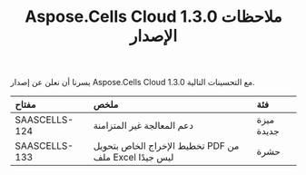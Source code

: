 ﻿---
title: Aspose.Cells Cloud 1.3.0 ملاحظات الإصدار
second_title: Aspose.Cells Cloud Documen
type: docs
url: /ar/aspose-cells-cloud-1-3-0-release-notes/
aliases: [/aspose-cells-for-cloud-1-3-0-release-notes/]
description: Aspose.Cells Cloud يدعم Excel لإنشاء وتحويل ودمج وتقسيم وحماية وتشغيل الكائن الداخلي وما إلى ذلك
weight: 40
---
يسرنا أن نعلن عن إصدار Aspose.Cells Cloud 1.3.0 مع التحسينات التالية.

|**مفتاح** |**ملخص** |**فئة** |
|:- |:- |:- |
|SAASCELLS-124 | دعم المعالجة غير المتزامنة| ميزة جديدة|
|SAASCELLS-133 | تخطيط الإخراج الخاص بتحويل PDF من ملف Excel ليس جيدًا| حشرة|

